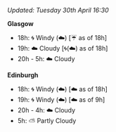 *Updated: Tuesday 30th April 16:30*

**Glasgow**

* 18h: :cyclone: Windy (:cloud:) [:umbrella: as of 18h]
* 19h: :cloud: Cloudy [:cyclone:(:cloud:) as of 18h]
* 20h - 5h: :cloud: Cloudy

**Edinburgh**

* 18h: :cyclone: Windy (:cloud:) [:cloud: as of 18h]
* 19h: :cyclone: Windy (:cloud:) [:cloud: as of 9h]
* 20h - 4h: :cloud: Cloudy
* 5h: :partly_sunny: Partly Cloudy
